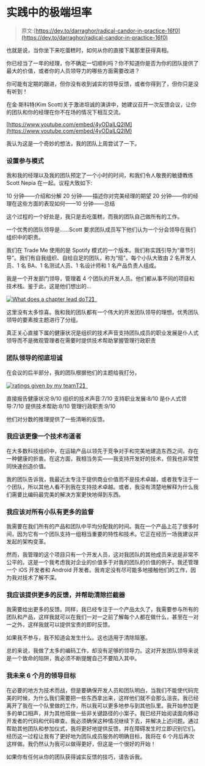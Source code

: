 # 实践中的极端坦率

> 原文:[https://dev.to/darraghor/radical-candor-in-practice-16f0](https://dev.to/darraghor/radical-candor-in-practice-16f0)

也就是说，当你坐下来吃蛋糕时，如何从你的直接下属那里获得真相。

你已经当了一年的经理，你不确定一切顺利吗？你不知道你是否为你的团队提供了最大的价值，或者你的人员领导力的哪些方面需要改进？

你可能有定期的跟进，但你没有收到诚实的领导反馈，或者你得到了，但你只是没有听到！

在金·斯科特(Kim Scott)关于激进坦诚的演讲中，她建议召开一次反馈会议，让你的团队和你的经理在你不在场的情况下相互交流。

[https://www.youtube.com/embed/4yODalLQ2lM](https://www.youtube.com/embed/4yODalLQ2lM)

我认为这是一个奇妙的想法，我的团队上周尝试了一下。

### [](#setting-up-participation-mode)设置参与模式

我和我的经理以及我的团队预定了一个小时的时间，和我们令人敬畏的敏捷教练 Scott Nepia 在一起。议程大致如下:

10 分钟——介绍和分解 20 分钟——描述你对完美经理的期望 20 分钟——你的经理在这些方面的表现如何——10 分钟——总结

这个过程的一个好处是，我只是去吃蛋糕，而我的团队自己做所有的工作。

一个优秀的团队领导是……Scott 要求团队成员写下他们认为一个分会领导在我们组织中的职责。

我们在 Trade Me 使用的是 Spotify 模式的一个版本。我们称实践引导为“章节引导”。我们有自我组织、自给自足的团队，称为“班”。每个小队大致由 2 名开发人员、1 名 BA、1 名测试人员、1 名设计师和 1 名产品负责人组成。

我是一个开发部门领导，管理着 4 个团队的开发人员。他们都从事不同的项目和技术栈。鉴于此，这是他们想出的…

[![What does a chapter lead do](../Images/7ba12a1654add721923d425ad794fd48.png)T2】](///static/5061e8a26ea22bc2abdc83e1ee0d3190/e5220/whatdoesaCLdo-2-768x1024.jpg)

这里没有太多惊喜。我和我的团队都有一个伟大的开发团队领导的理想。优秀团队领导的要素按主题进行了分组。

真正关心直接下属的健康状况是组织的技术声音支持团队成员的职业发展是仆人式领导而不是微观管理者在需要时提供技术帮助掌握管理行政职责

### [](#radical-candor-for-your-team-lead)团队领导的彻底坦诚

在会议的后半部分，我的团队根据他们的主题给我打分。

[![ratings given by my team](../Images/fc468a7dea92275501d0bbc752ee30bb.png)T2】](///static/ee870c1404481e9686a1baa8cc9e625d/e5220/decisionsactions-2-768x1024.jpg)

直接报告健康状况:9/10 组织的技术声音:7/10 支持职业发展:8/10 是仆人式领导:7/10 提供技术帮助:8/10 管理行政职责:9/10

他们对分数的推理提供了一些清晰的反馈。

### 我应该更像一个技术布道者

在大多数科技组织中，在运输产品以领先于竞争对手和完美地建造东西之间，存在一种健康的折衷。在这方面，我相当务实——我支持开发好的技术，但我也非常赞同快速创造价值。

我的团队告诉我，我最近太专注于提供商业价值而不是技术卓越，或者我专注于一个团队，所以其他人看不到我在支持技术卓越。或者，我没有清楚地解释为什么我们需要比编码最完美的解决方案更快地得到东西。

### 我应该对所有小队有更多的监督

我需要在我们所有的产品和团队中平均分配我的时间。我在一个产品上花了很多时间，因为它有一个团队支持一组相当重要的特性和技术。它正在经历一场我建议并发起的架构变革。

然而，我管理的这个项目只有一个开发人员，这对我团队的其他成员来说是非常不公平的。这是一个我考虑我对企业的价值多于对我的团队的价值的例子。我还管理一个 iOS 开发者和 Android 开发者。我肯定没有尽可能多地接触他们的工作，因为我对技术了解不深。

### 我应该提供更多的反馈，并帮助清除拦截器

我需要给出更多的反馈。同样，我已经专注于一个产品太久了，我需要参与所有的团队和产品，这样我就可以在我们一对一之前了解每个人都在做什么，甚至在一对一之外，这样我就可以提供宝贵的即时反馈。

如果我不参与，我不知道会发生什么。这也适用于清除阻塞。

总的来说，我做了太多的编码工作，却没有足够的领导力。这对开发团队领导来说是一个致命的陷阱，我必须不断提醒自己不要陷入其中。

### [](#my-leadership-goals-for-the-next-6-months)我未来 6 个月的领导目标

在必要的地方为技术而战，但是要确保开发人员和团队明白，当我们不能使代码完美的时候，为什么我们需要把一些东西拿出来，这样他们就不会那么沮丧。我已经离开了我在一个队里做的工作，所以我可以更多地参与到其他队里。我开始参加更多的单口相声，并为其他班做一些非关键路径的小案子。我已经开始阅读面向移动开发者的代码和代码审查。我必须确保这种情况继续下去，并解决上述问题。通过帮助其他团队和参加仪式，我将更好地提供反馈，并在障碍发生时立即识别它们。经历这一过程让我有了更好地为团队成员服务的明确目标，我将在 6 个月后再次这样做。我仍然认为我可以做得更好，但这是一个很好的开始！

如果你有任何从你的团队获得诚实反馈的技巧，请告诉我。